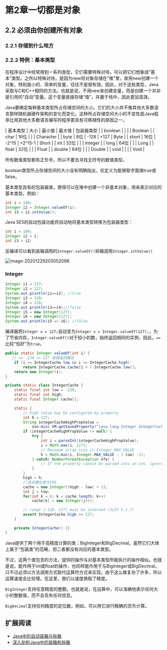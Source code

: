 # 第2章一切都是对象

## 2.2 必须由你创建所有对象

### 2.2.1 存储到什么地方

### 2.2.2 特例：基本类型

在程序设计中经常用到一系列类型，它们需要特殊对待。可以把它们想象成“基本”类型。之所以特殊对待，是因为new将对象存储在“堆”里，故用new创建一个对象，特别是小的、简单的变量，往往不是很有效。因此，对于这些类型，Java采取与C和C++相同的方法。也就是说，不用new来创建变量，而是创建一个并非是引用的“自动”变量。这个变量直接存储“值”，并置于栈中，因此更加高效。

Java要确定每种基本类型所占存储空间的大小。它们的大小并不像其他大多数语言那样随机器硬件架构的变化而变化。这种所占存储空间大小的不变性是Java程序比用其他大多数语言编写的程序更具有可移植性的原因之一。

\| 基本类型 \| 大小 \| 最小值 \| 最大值 \| 包装器类型 \| \| boolean \| \| \| \| Boolean \| \| char \| 16位 \| \| \| Character \| \| byte \| 8位 \| -128 \| +127 \| Byte \| \| short \| 16位 \| -2^15 \| +2^15-1 \| Short \| \| int \| 32位 \| \| \| Integer \| \| long \| 64位 \| \| \| Long \| \| float \| 32位 \| \| \| Float \| \| double \| 64位 \| \| \| Double \| \| void \| \| \| \| Void \|

所有数值类型都有正负号，所以不要去寻找无符号的数值类型。

boolean类型所占存储空间的大小没有明确指出，仅定义为能够取字面值true或false。

基本类型具有的包装器类，使得可以在堆中创建一个非基本对象，用来表示对应的基本类型。例如：

```java
int i = 100;
Integer i2 = Integer.valueOf(i);
int i3 = i2.intValue();
```

Java SE5的自动包装功能将自动地将基本类型转换为包装器类型：

```java
int i = 100;
Integer i2 = i;
int i3 = i2;
```

反编译可以看到装箱调用的`Integer.valueOf()`拆箱调用`Integer.intValue()`

![image-20201229203052098](https://malinkang-1253444926.cos.ap-beijing.myqcloud.com/blog/images/leetcode/integer.png)

### Integer

```java
Integer i1 = 127;
Integer i2 = 127;
System.out.println(i1==i2); //true
Integer i3 = 128;
Integer i4 = 128;
System.out.println(i3==i4);//false
Integer i5 = new Integer(127); 
Integer i6 = new Integer(127);
System.out.println(i5 == i6); //false
```

编译器把`Integer x = 127;`自动变为`Integer x = Integer.valueOf(127);`，为了节省内存，`Integer.valueOf()`对于较小的数，始终返回相同的实例，因此，`==`比较“恰好”为`true`。

```java
public static Integer valueOf(int i) {
   // >= -128 <= 127 直接返回缓存
    if (i >= IntegerCache.low && i <= IntegerCache.high)
        return IntegerCache.cache[i + (-IntegerCache.low)];
    return new Integer(i);
}
```

```java
private static class IntegerCache {
    static final int low = -128;
    static final int high;
    static final Integer cache[];

    static {
        // high value may be configured by property
        int h = 127;
        String integerCacheHighPropValue =
            sun.misc.VM.getSavedProperty("java.lang.Integer.IntegerCache.high");
        if (integerCacheHighPropValue != null) {
            try {
                int i = parseInt(integerCacheHighPropValue);
                i = Math.max(i, 127);
                // Maximum array size is Integer.MAX_VALUE
                h = Math.min(i, Integer.MAX_VALUE - (-low) -1);
            } catch( NumberFormatException nfe) {
                // If the property cannot be parsed into an int, ignore it.
            }
        }
        high = h;
        //会创建长度为256
        cache = new Integer[(high - low) + 1];
        int j = low;
        for(int k = 0; k < cache.length; k++)
            cache[k] = new Integer(j++);

        // range [-128, 127] must be interned (JLS7 5.1.7)
        assert IntegerCache.high >= 127;
    }

    private IntegerCache() {}
}
```

Java提供了两个用于高精度计算的类：BigInteger和BIgDecimal。虽然它们大体上属于“包装类”的范畴，但二者都没有对应的基本类型。

不过，这两个类包含的方法，提供的操作与对基本类型所能执行的操作相似。也就是说，能作用于int或float的操作，也同样能作用于与BigInteger或BigDecimal。只不过必须以方法调用方式取代运算符方式来实现。由于这么做复杂了许多，所以运算速度会比较慢。在这里，我们以速度换取了精度。

`BigInteger`支持任意精度的整数。也就是说，在运算中，可以准确地表示任何大小的整数值，而不会丢失任何信息。

`BigDecimal`支持任何精度的定位数，例如，可以用它进行精确的货币计算。

## 扩展阅读

* [Java中的自动装箱与拆箱](https://droidyue.com/blog/2015/04/07/autoboxing-and-autounboxing-in-java/)
* [深入剖析Java中的装箱和拆箱](https://www.cnblogs.com/dolphin0520/p/3780005.html)

